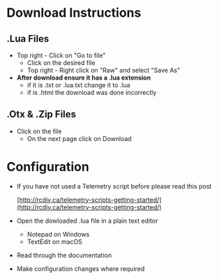 # Download Instructions

## .Lua Files
* Top right - Click on "Go to file"
  * Click on the desired file
  * Top right - Right click on "Raw" and select "Save As"
* **After download ensure it has a .lua extension**
  * if it is .txt or .lua.txt change it to .lua
  * if is .html the download was done incorrectly

## .Otx & .Zip Files
* Click on the file
  * On the next page click on Download

# Configuration
* If you have not used a Telemetry script before please read this post

  [http://rcdiy.ca/telemetry-scripts-getting-started/](http://rcdiy.ca/telemetry-scripts-getting-started/)
* Open the dowloaded .lua file in a plain text editor
  * Notepad on Windows
  * TextEdit on macOS
* Read through the documentation
* Make configuration changes where required
